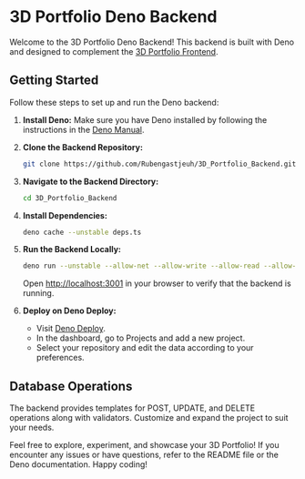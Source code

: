 # 3D Portfolio Deno Backend

Welcome to the 3D Portfolio Deno Backend! This backend is built with Deno and designed to complement the [3D Portfolio Frontend](https://github.com/Rubengastjeuh/3D_Portfolio_Frontend).

## Getting Started

Follow these steps to set up and run the Deno backend:

1. **Install Deno:**
   Make sure you have Deno installed by following the instructions in the [Deno Manual](https://docs.deno.com/runtime/manual).

2. **Clone the Backend Repository:**
   ```bash
   git clone https://github.com/Rubengastjeuh/3D_Portfolio_Backend.git
   ```

3. **Navigate to the Backend Directory:**
   ```bash
   cd 3D_Portfolio_Backend
   ```

4. **Install Dependencies:**
   ```bash
   deno cache --unstable deps.ts
   ```

5. **Run the Backend Locally:**
   ```bash
   deno run --unstable --allow-net --allow-write --allow-read --allow-plugin --allow-env --unstable server.ts
   ```
   Open [http://localhost:3001](http://localhost:3001) in your browser to verify that the backend is running.

6. **Deploy on Deno Deploy:**
   - Visit [Deno Deploy](https://dash.deno.com).
   - In the dashboard, go to Projects and add a new project.
   - Select your repository and edit the data according to your preferences.

## Database Operations

The backend provides templates for POST, UPDATE, and DELETE operations along with validators. Customize and expand the project to suit your needs.

Feel free to explore, experiment, and showcase your 3D Portfolio! If you encounter any issues or have questions, refer to the README file or the Deno documentation. Happy coding!
